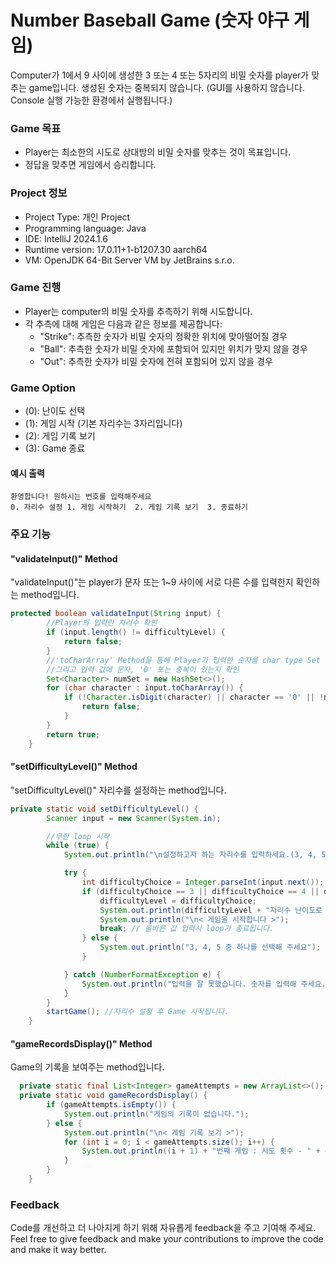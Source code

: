 # Number Baseball Game (숫자 야구 게임)
Computer가 1에서 9 사이에 생성한 3 또는 4 또는 5자리의 비밀 숫자를 player가 맞추는 game입니다. 생성된 숫자는 중복되지 않습니다.
(GUI를 사용하지 않습니다. Console 실행 가능한 환경에서 실행됩니다.)

### Game 목표
- Player는 최소한의 시도로 상대방의 비밀 숫자를 맞추는 것이 목표입니다.
- 정답을 맞추면 게임에서 승리합니다.

### Project 정보
- Project Type: 개인 Project
- Programming language: Java
- IDE: IntelliJ 2024.1.6
- Runtime version: 17.0.11+1-b1207.30 aarch64
- VM: OpenJDK 64-Bit Server VM by JetBrains s.r.o.

### Game 진행
- Player는 computer의 비밀 숫자를 추측하기 위해 시도합니다.
- 각 추측에 대해 게임은 다음과 같은 정보를 제공합니다:
    - "Strike": 추측한 숫자가 비밀 숫자의 정확한 위치에 맞아떨어질 경우
    - "Ball": 추측한 숫자가 비밀 숫자에 포함되어 있지만 위치가 맞지 않을 경우
    - "Out": 추측한 숫자가 비밀 숫자에 전혀 포함되어 있지 않을 경우

### Game Option
- (0): 난이도 선택
- (1): 게임 시작 (기본 자리수는 3자리입니다)
- (2): 게임 기록 보기
- (3): Game 종료

#### 예시 출력
```
환영합니다! 원하시는 번호를 입력해주세요
0. 자리수 설정 1. 게임 시작하기  2. 게임 기록 보기  3. 종료하기
```

### 주요 기능
#### "validateInput()" Method
"validateInput()"는 player가 문자 또는 1~9 사이에 서로 다른 수를 입력한지 확인하는 method입니다.

``` Java
protected boolean validateInput(String input) {
        //Player의 입력란 자리수 확인
        if (input.length() != difficultyLevel) {
            return false;
        }
        //'toCharArray' Method을 통해 Player가 입력한 숫자를 char type Set Collection의 객체로 변환합니다.
        //그리고 입력 값에 문자, '0' 또는 중복이 있는지 확인
        Set<Character> numSet = new HashSet<>();
        for (char character : input.toCharArray()) {
            if (!Character.isDigit(character) || character == '0' || !numSet.add(character)) {
                return false;
            }
        }
        return true;
    }
```
#### "setDifficultyLevel()" Method
"setDifficultyLevel()" 자리수를 설정하는 method입니다.

```Java
private static void setDifficultyLevel() {
        Scanner input = new Scanner(System.in);

        //무한 loop 시작
        while (true) {
            System.out.println("\n설정하고자 하는 자리수를 입력하세요.(3, 4, 5):");

            try {
                int difficultyChoice = Integer.parseInt(input.next()); //Player로부터 자리수(난이도)의 입력을 받음
                if (difficultyChoice == 3 || difficultyChoice == 4 || difficultyChoice == 5) {
                    difficultyLevel = difficultyChoice;
                    System.out.println(difficultyLevel + "자리수 난이도로 설정되었습니다.");
                    System.out.println("\n< 게임을 시작합니다 >");
                    break; // 올바른 값 입력시 loop가 종료됩니다.
                } else {
                    System.out.println("3, 4, 5 중 하나를 선택해 주세요");
                }

            } catch (NumberFormatException e) {
                System.out.println("입력을 잘 못했습니다. 숫자를 입력해 주세요.");
            }
        }
        startGame(); //자리수 설정 후 Game 시작됩니다.
    }
```
#### "gameRecordsDisplay()" Method
Game의 기록을 보여주는 method입니다.

```Java
  private static final List<Integer> gameAttempts = new ArrayList<>();
  private static void gameRecordsDisplay() {
        if (gameAttempts.isEmpty()) {
            System.out.println("게임의 기록이 없습니다.");
        } else {
            System.out.println("\n< 게임 기록 보기 >");
            for (int i = 0; i < gameAttempts.size(); i++) {
                System.out.println((i + 1) + "번째 게임 : 시도 횟수 - " + gameAttempts.get(i));
            }
        }
    }
```

### Feedback
Code를 개선하고 더 나아지게 하기 위해 자유롭게 feedback을 주고 기여해 주세요. 
Feel free to give feedback and make your contributions to improve the code and make it way better.
